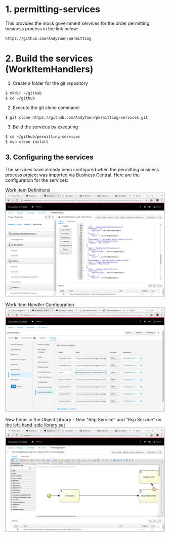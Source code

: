 # 1. permitting-services
This provides the mock government services for the order permitting business process in the link below:

```
https://github.com/AndyYuen/permitting
```

# 2. Build the services (WorkItemHandlers)


1. Create a folder for the git repository
  ```
  $ mkdir ~/github
  $ cd ~/github
  ```
2. Execute the git clone command:

  ```
  $ git clone https://github.com/AndyYuen/permitting-services.git
  ```
3. Build the services by executing 
  ```
  $ cd ~/github/permitting-services
  $ mvn clean install
  ```

## 3. Configuring the services

The services have already been configured when the permitting business process project was imported via Business Central. Here are the configuration for the services:

Work Item Definitions
![Work Item Definitions](images/services-workdefinitions.png "Work Item Definitions")

Work Item Handler Configuration
![Work Item Handler Configuration](images/services-workitemhandlers.png "Work Item Handler Configuration")

New Items in the Object Library - New "Rep Service" and "Rsp Service" on the left-hand-side library set
![New Items in the Object Library](images/services-library.png "New Items in the Object Library")


